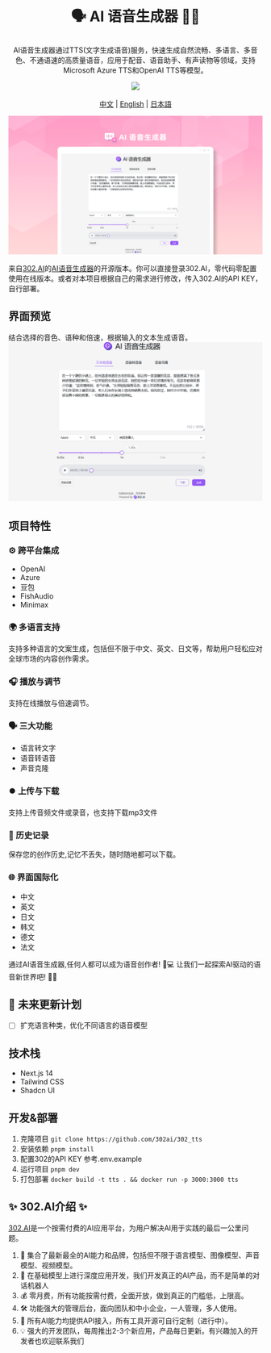 # <p align="center">🗣️ AI 语音生成器 🚀✨</p>

<p align="center">AI语音生成器通过TTS(文字生成语音)服务，快速生成自然流畅、多语言、多音色、不通语速的高质量语音，应用于配音、语音助手、有声读物等领域，支持Microsoft Azure TTS和OpenAI TTS等模型。</p>

<p align="center"><a href="https://302.ai/tools/tts/" target="blank"><img src="https://file.302ai.cn/gpt/imgs/github/302_badge.png" /></a></p >

<p align="center"><a href="README_zh.md">中文</a> | <a href="README.md">English</a> | <a href="README_ja.md">日本語</a></p>

![界面预览](docs/语音生成器.png)

来自[302.AI](https://302.ai)的[AI语音生成器](https://302.ai/tools/tts/)的开源版本。你可以直接登录302.AI，零代码零配置使用在线版本。或者对本项目根据自己的需求进行修改，传入302.AI的API KEY，自行部署。

## 界面预览
结合选择的音色、语种和倍速，根据输入的文本生成语音。
![界面预览](docs/语音生成1.png)

## 项目特性

### ⚙️ 跨平台集成
 -  OpenAI
 -  Azure
 -  豆包
 -  FishAudio
 -  Minimax
### 🌍 多语言支持
  支持多种语言的文案生成，包括但不限于中文、英文、日文等，帮助用户轻松应对全球市场的内容创作需求。
### 🎧 播放与调节
  支持在线播放与倍速调节。
### 🗣️ 三大功能
  - 语言转文字
  - 语音转语音
  - 声音克隆
### ⏺️ 上传与下载
  支持上传音频文件或录音，也支持下载mp3文件
### 📂 历史记录
  保存您的创作历史,记忆不丢失，随时随地都可以下载。
### 🌐 界面国际化
  - 中文
  - 英文
  - 日文
  - 韩文
  - 德文
  - 法文

通过AI语音生成器,任何人都可以成为语音创作者! 🎉💻 让我们一起探索AI驱动的语音新世界吧! 🌟🚀

## 🚩 未来更新计划
- [ ] 扩充语言种类，优化不同语言的语音模型
  
## 技术栈
- Next.js 14
- Tailwind CSS
- Shadcn UI

## 开发&部署
1. 克隆项目 `git clone https://github.com/302ai/302_tts`
2. 安装依赖 `pnpm install`
3. 配置302的API KEY 参考.env.example
4. 运行项目 `pnpm dev`
5. 打包部署 `docker build -t tts . && docker run -p 3000:3000 tts`


## ✨ 302.AI介绍 ✨
[302.AI](https://302.ai)是一个按需付费的AI应用平台，为用户解决AI用于实践的最后一公里问题。
1. 🧠 集合了最新最全的AI能力和品牌，包括但不限于语言模型、图像模型、声音模型、视频模型。
2. 🚀 在基础模型上进行深度应用开发，我们开发真正的AI产品，而不是简单的对话机器人
3. 💰 零月费，所有功能按需付费，全面开放，做到真正的门槛低，上限高。
4. 🛠 功能强大的管理后台，面向团队和中小企业，一人管理，多人使用。
5. 🔗 所有AI能力均提供API接入，所有工具开源可自行定制（进行中）。
6. 💡 强大的开发团队，每周推出2-3个新应用，产品每日更新。有兴趣加入的开发者也欢迎联系我们
